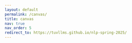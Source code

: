 ```yaml
---
layout: default
permalink: /canvas/
title: canvas
nav: true
nav_order: 5
redirect_to: https://tuvllms.github.io/nlp-spring-2025/
---
```

